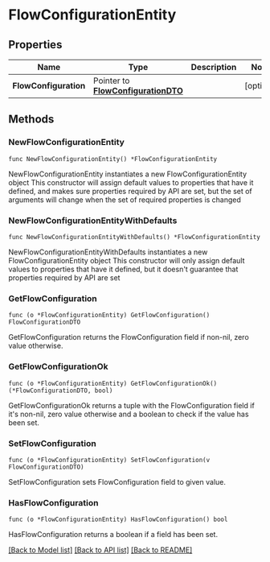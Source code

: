 # FlowConfigurationEntity

## Properties

Name | Type | Description | Notes
------------ | ------------- | ------------- | -------------
**FlowConfiguration** | Pointer to [**FlowConfigurationDTO**](FlowConfigurationDTO.md) |  | [optional] 

## Methods

### NewFlowConfigurationEntity

`func NewFlowConfigurationEntity() *FlowConfigurationEntity`

NewFlowConfigurationEntity instantiates a new FlowConfigurationEntity object
This constructor will assign default values to properties that have it defined,
and makes sure properties required by API are set, but the set of arguments
will change when the set of required properties is changed

### NewFlowConfigurationEntityWithDefaults

`func NewFlowConfigurationEntityWithDefaults() *FlowConfigurationEntity`

NewFlowConfigurationEntityWithDefaults instantiates a new FlowConfigurationEntity object
This constructor will only assign default values to properties that have it defined,
but it doesn't guarantee that properties required by API are set

### GetFlowConfiguration

`func (o *FlowConfigurationEntity) GetFlowConfiguration() FlowConfigurationDTO`

GetFlowConfiguration returns the FlowConfiguration field if non-nil, zero value otherwise.

### GetFlowConfigurationOk

`func (o *FlowConfigurationEntity) GetFlowConfigurationOk() (*FlowConfigurationDTO, bool)`

GetFlowConfigurationOk returns a tuple with the FlowConfiguration field if it's non-nil, zero value otherwise
and a boolean to check if the value has been set.

### SetFlowConfiguration

`func (o *FlowConfigurationEntity) SetFlowConfiguration(v FlowConfigurationDTO)`

SetFlowConfiguration sets FlowConfiguration field to given value.

### HasFlowConfiguration

`func (o *FlowConfigurationEntity) HasFlowConfiguration() bool`

HasFlowConfiguration returns a boolean if a field has been set.


[[Back to Model list]](../README.md#documentation-for-models) [[Back to API list]](../README.md#documentation-for-api-endpoints) [[Back to README]](../README.md)


